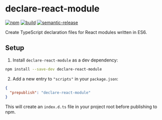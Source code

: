 # declare-react-module

[![npm][npm-badge]][npm]
[![build][travis-ci-badge]][travis-ci]
[![semantic-release][semantic-release-badge]][semantic-release]

Create TypeScript declaration files for React modules written in ES6.

## Setup

1. Install `declare-react-module` as a dev dependency:

```sh
npm install --save-dev declare-react-module
```

2. Add a new entry to `"scripts"` in your `package.json`:

```json
{
  "prepublish": "declare-react-module"
}
```

This will create an `index.d.ts` file in your project root before publishing to npm.

[npm]: https://www.npmjs.com/package/declare-react-module
[npm-badge]: https://img.shields.io/npm/v/declare-react-module.svg?maxAge=3600
[semantic-release]: https://github.com/semantic-release/semantic-release
[semantic-release-badge]: https://img.shields.io/badge/%20%20%F0%9F%93%A6%F0%9F%9A%80-semantic--release-e10079.svg
[travis-ci]: https://travis-ci.org/KingHenne/declare-react-module
[travis-ci-badge]: https://travis-ci.org/KingHenne/declare-react-module.svg?branch=master

